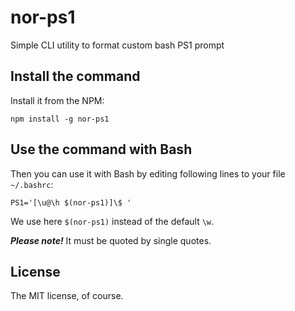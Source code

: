 nor-ps1
=======

Simple CLI utility to format custom bash PS1 prompt

Install the command
-------------------

Install it from the NPM:

```
npm install -g nor-ps1
```

Use the command with Bash
-------------------------

Then you can use it with Bash by editing following lines to your file `~/.bashrc`:

```
PS1='[\u@\h $(nor-ps1)]\$ '
```

We use here `$(nor-ps1)` instead of the default `\w`.

***Please note!*** It must be quoted by single quotes.

License
-------

The MIT license, of course.
